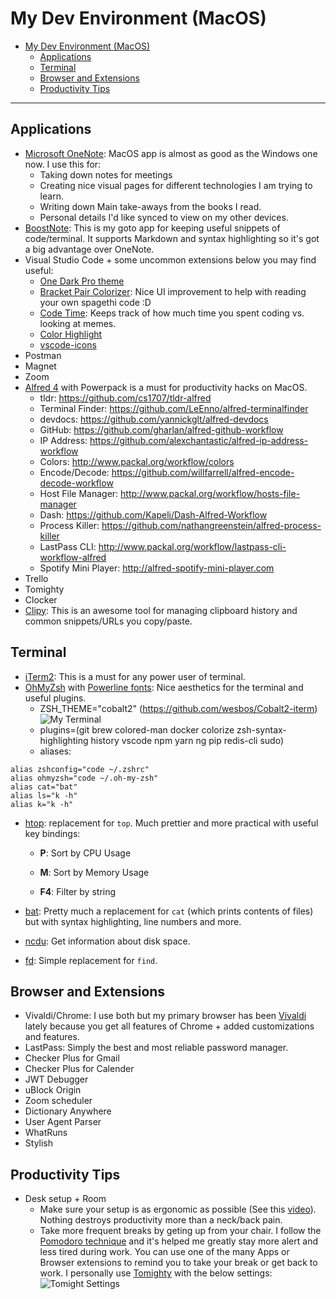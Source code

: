 # My Dev Environment (MacOS)

- [My Dev Environment (MacOS)](#my-dev-environment-macos)
  - [Applications](#applications)
  - [Terminal](#terminal)
  - [Browser and Extensions](#browser-and-extensions)
  - [Productivity Tips](#productivity-tips)

---

## Applications
* [Microsoft OneNote](http://www.onenote.com): MacOS app is almost as good as the Windows one now. I use this for:
  * Taking down notes for meetings
  * Creating nice visual pages for different technologies I am trying to learn.
  * Writing down Main take-aways from the books I read.
  * Personal details I'd like synced to view on my other devices.
* [BoostNote](https://boostnote.io/): This is my goto app for keeping useful snippets of code/terminal. It supports Markdown and syntax highlighting so it's got a big advantage over OneNote.
* Visual Studio Code + some uncommon extensions below you may find useful:
  * [One Dark Pro theme](https://marketplace.visualstudio.com/items?itemName=zhuangtongfa.Material-theme)
  * [Bracket Pair Colorizer](https://marketplace.visualstudio.com/items?itemName=CoenraadS.bracket-pair-colorizer): Nice UI improvement to help with reading your own spagethi code :D
  * [Code Time](https://marketplace.visualstudio.com/items?itemName=softwaredotcom.swdc-vscode): Keeps track of how much time you spent coding vs. looking at memes.
  * [Color Highlight](https://marketplace.visualstudio.com/items?itemName=naumovs.color-highlight)
  * [vscode-icons](https://marketplace.visualstudio.com/items?itemName=vscode-icons-team.vscode-icons)
* Postman
* Magnet
* Zoom
* [Alfred 4](https://www.alfredapp.com/) with Powerpack is a must for productivity hacks on MacOS.
  * tldr: https://github.com/cs1707/tldr-alfred
  * Terminal Finder: https://github.com/LeEnno/alfred-terminalfinder
  * devdocs: https://github.com/yannickglt/alfred-devdocs
  * GitHub: https://github.com/gharlan/alfred-github-workflow
  * IP Address: https://github.com/alexchantastic/alfred-ip-address-workflow
  * Colors: http://www.packal.org/workflow/colors
  * Encode/Decode: https://github.com/willfarrell/alfred-encode-decode-workflow
  * Host File Manager: http://www.packal.org/workflow/hosts-file-manager
  * Dash: https://github.com/Kapeli/Dash-Alfred-Workflow
  * Process Killer: https://github.com/nathangreenstein/alfred-process-killer
  * LastPass CLI: http://www.packal.org/workflow/lastpass-cli-workflow-alfred
  * Spotify Mini Player: http://alfred-spotify-mini-player.com
* Trello
* Tomighty
* Clocker
* [Clipy](https://github.com/Clipy/Clipy): This is an awesome tool for managing clipboard history and common snippets/URLs you copy/paste.



## Terminal
* [iTerm2](https://www.iterm2.com/features.html): This is a must for any power user of terminal.
* [OhMyZsh](https://github.com/robbyrussell/oh-my-zsh) with [Powerline fonts](https://github.com/powerline/fonts): Nice aesthetics for the terminal and useful plugins.
  * ZSH_THEME="cobalt2" (https://github.com/wesbos/Cobalt2-iterm)
  ![My Terminal](https://i.imgur.com/NuU9yds.png)
  * plugins=(git brew colored-man docker colorize zsh-syntax-highlighting history vscode npm yarn ng pip redis-cli sudo)
  * aliases:
 ```
 alias zshconfig="code ~/.zshrc"
 alias ohmyzsh="code ~/.oh-my-zsh"
 alias cat="bat"
 alias ls="k -h"
 alias k="k -h"
 ```
* [htop](https://github.com/hishamhm/htop): replacement for `top`. Much prettier and more practical with useful key bindings:

  * **P**: Sort by CPU Usage

  * **M**: Sort by Memory Usage

  * **F4**: Filter by string

* [bat](https://github.com/sharkdp/bat): Pretty much a replacement for `cat` (which prints contents of files) but with syntax highlighting, line numbers and more.
* [ncdu](https://dev.yorhel.nl/ncdu): Get information about disk space.
* [fd](https://github.com/sharkdp/fd/): Simple replacement for `find`.


## Browser and Extensions
* Vivaldi/Chrome: I use both but my primary browser has been [Vivaldi](https://vivaldi.com) lately because you get all features of Chrome + added customizations and features.
* LastPass: Simply the best and most reliable password manager.
* Checker Plus for Gmail
* Checker Plus for Calender
* JWT Debugger
* uBlock Origin
* Zoom scheduler
* Dictionary Anywhere
* User Agent Parser
* WhatRuns
* Stylish

## Productivity Tips
* Desk setup + Room
  * Make sure your setup is as ergonomic as possible (See this [video](https://www.youtube.com/watch?v=MTL8EBBH69o)). Nothing destroys productivity more than a neck/back pain.
  * Take more frequent breaks by geting up from your chair. I follow the [Pomodoro technique](https://en.wikipedia.org/wiki/Pomodoro_Technique) and it's helped me greatly stay more alert and less tired during work. You can use one of the many Apps or Browser extensions to remind you to take your break or get back to work. I personally use [Tomighty](http://www.tomighty.org) with the below settings:
  ![Tomight Settings](https://i.imgur.com/SYmmDz7.png)

